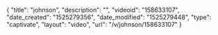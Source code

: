 {
    "title": "johnson",
    "description": "",
    "videoid": "158633107",
    "date_created": "1525279356",
    "date_modified": "1525279448",
    "type": "captivate",
    "layout": "video",
    "url": "\/v\/johnson\/158633107"
}